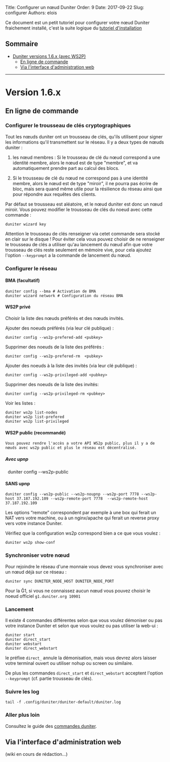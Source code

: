 Title: Configurer un nœud Duniter
Order: 9
Date: 2017-09-22
Slug: configurer
Authors: elois

Ce document est un petit tutoriel pour configurer votre nœud Duniter fraichement installé,  c'est la suite logique du [tutoriel d'installation](https://duniter.org/fr/wiki/duniter/installer)

## Sommaire

* [Duniter versions 1.6.x (avec WS2P)](#version-16x)
    * [En ligne de commande](#en-ligne-de-commande)
    * [Via l'interface d'administration web](#via-linterface-dadministration-web)

----

# Version 1.6.x

## En ligne de commande

### Configurer le trousseau de clés cryptographiques

Tout les nœuds duniter ont un trousseau de clés, qu'ils utilisent pour signer les informations qu'il transmettent sur le réseau. Il y a deux types de nœuds duniter :

1. les nœud membres : Si le trousseau de clé du nœud correspond a une identité membre, alors le nœud est de type "membre", et 
va automatiquement prendre part au calcul des blocs.

2. Si le trousseau de clé du nœud ne correspond pas à une identité membre, alors le nœud est de type "miroir", il ne pourra pas écrire de bloc, mais sera quand même utile pour la résilience du réseau ainsi que pour répondre aux requêtes des clients.

Par défaut se trousseau est aléatoire, et le nœud duniter est donc un nœud miroir. Vous pouvez modifier le trousseau de clés du noeud avec cette commande :

    duniter wizard key

Attention le trousseau de clés renseigner via cetet commande sera stocké en clair sur le disque !
Pour éviter cela vous pouvez choisir de ne renseigner le trousseau de clés a utiliser qu'au lancement du nœud afin que votre trousseau de clés reste seulement en mémoire vive, pour cela ajoutez l'option `--keyprompt` a la commande de lancement du nœud.
    
### Configurer le réseau

#### BMA (facultatif)

    duniter config --bma # Activation de BMA
    duniter wizard network # Configuration du réseau BMA

#### WS2P privé
    
Choisir la liste des nœuds préférés et des nœuds invités.
    
Ajouter des noeuds préférés (via leur clé publique) :
    
    duniter config --ws2p-prefered-add <pubkey> 
    
Supprimer des noeuds de la liste des préférés : 
    
    duniter config --ws2p-prefered-rm  <pubkey>
    
Ajouter des noeuds à la liste des invités (via leur clé publique) :
    
    duniter config --ws2p-privileged-add <pubkey> 
    
Supprimer des noeuds de la liste des invités: 
    
    duniter config --ws2p-privileged-rm <pubkey>
    
Voir les listes : 

    duniter ws2p list-nodes
    duniter ws2p list-prefered
    duniter ws2p list-privileged
    
#### WS2P public (recommandé)
    
    Vous pouvez rendre l'accès a votre API WS2p public, plus il y a de nœuds avec ws2p public et plus le réseau est décentralisé.

##### Avec upnp

    duniter config --ws2p-public

#### SANS upnp
    
    duniter config --ws2p-public --ws2p-noupnp --ws2p-port 7778 --ws2p-host 37.187.192.109 --ws2p-remote-port 7778  --ws2p-remote-host 37.187.192.109

Les options “remote” correspondent par exemple à une box qui ferait un NAT vers votre machine, ou à un nginx/apache qui ferait un reverse proxy vers votre instance Duniter.

Vérifiez que la configuration ws2p correspond bien a ce que vous voulez :

    duniter ws2p show-conf

### Synchroniser votre nœud

Pour rejoindre le réseau d'une monnaie vous devez vous synchroniser avec un nœud déjà sur ce réseau :

    duniter sync DUNITER_NODE_HOST DUNITER_NODE_PORT

Pour la Ğ1, si vous ne connaissez aucun nœud vous pouvez choisir le noeud officiel `g1.duniter.org 10901`

### Lancement

Il existe 4 commandes différentes selon que vous voulez démoniser ou pas votre instance Duniter et selon que vous voulez ou pas utiliser la web-ui : 

    duniter start
    duniter direct_start
    duniter webstart
    duniter direct_webstart

le préfixe `direct_` annule la démonisation, mais vous devrez alors laisser votre terminal ouvert ou utiliser nohup ou screen ou similaire.

De plus les commandes `direct_start` et `direct_webstart` acceptent l'option `--keyprompt` (cf. partie trousseau de clés).

### Suivre les log

    tail -f .config/duniter/duniter-default/duniter.log

### Aller plus loin

Consultez le guide des [commandes duniter](https://duniter.org/fr/wiki/duniter/commandes).

## Via l'interface d'administration web

(wiki en cours de rédaction...)
